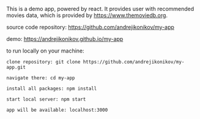 This is a demo app, powered by react. It provides user with recommended movies data, which is provided by https://www.themoviedb.org.

source code repository:
    https://github.com/andrejikonikov/my-app

demo:
    https://andrejikonikov.github.io/my-app

to run locally on your machine:

    clone repository: git clone https://github.com/andrejikonikov/my-app.git

    navigate there: cd my-app

    install all packages: npm install

    start local server: npm start

    app will be available: localhost:3000
